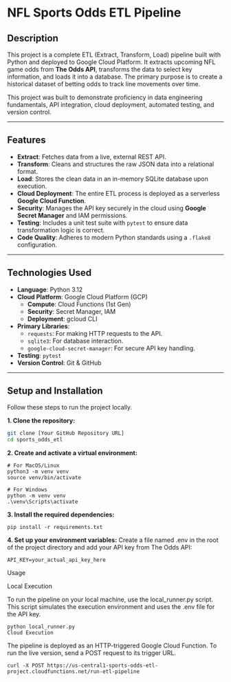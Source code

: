 # NFL Sports Odds ETL Pipeline

## Description

This project is a complete ETL (Extract, Transform, Load) pipeline built with Python and deployed to Google Cloud Platform. It extracts upcoming NFL game odds from **The Odds API**, transforms the data to select key information, and loads it into a database. The primary purpose is to create a historical dataset of betting odds to track line movements over time.

This project was built to demonstrate proficiency in data engineering fundamentals, API integration, cloud deployment, automated testing, and version control.

---

## Features

- **Extract**: Fetches data from a live, external REST API.
- **Transform**: Cleans and structures the raw JSON data into a relational format.
- **Load**: Stores the clean data in an in-memory SQLite database upon execution.
- **Cloud Deployment**: The entire ETL process is deployed as a serverless **Google Cloud Function**.
- **Security**: Manages the API key securely in the cloud using **Google Secret Manager** and IAM permissions.
- **Testing**: Includes a unit test suite with `pytest` to ensure data transformation logic is correct.
- **Code Quality**: Adheres to modern Python standards using a `.flake8` configuration.

---

## Technologies Used

- **Language**: Python 3.12
- **Cloud Platform**: Google Cloud Platform (GCP)
  - **Compute**: Cloud Functions (1st Gen)
  - **Security**: Secret Manager, IAM
  - **Deployment**: gcloud CLI
- **Primary Libraries**:
  - `requests`: For making HTTP requests to the API.
  - `sqlite3`: For database interaction.
  - `google-cloud-secret-manager`: For secure API key handling.
- **Testing**: `pytest`
- **Version Control**: Git & GitHub

---

## Setup and Installation

Follow these steps to run the project locally.

**1. Clone the repository:**
```bash
git clone [Your GitHub Repository URL]
cd sports_odds_etl
```
**2. Create and activate a virtual environment:**

```
# For MacOS/Linux
python3 -m venv venv
source venv/bin/activate

# For Windows
python -m venv venv
.\venv\Scripts\activate
```
**3. Install the required dependencies:**

```
pip install -r requirements.txt
```
**4. Set up your environment variables:**
Create a file named .env in the root of the project directory and add your API key from The Odds API:
```
API_KEY=your_actual_api_key_here
```
Usage

Local Execution

To run the pipeline on your local machine, use the local_runner.py script. This script simulates the execution environment and uses the .env file for the API key.

```
python local_runner.py
Cloud Execution
```
The pipeline is deployed as an HTTP-triggered Google Cloud Function. To run the live version, send a POST request to its trigger URL.

```
curl -X POST https://us-central1-sports-odds-etl-project.cloudfunctions.net/run-etl-pipeline
```
